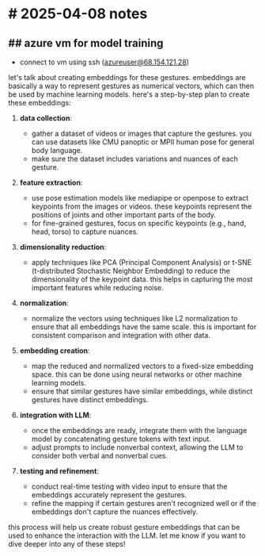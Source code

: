 # # 2025-04-08 notes
## ## azure vm for model training
- connect to vm using ssh (azureuser@68.154.121.28)


let's talk about creating embeddings for these gestures. embeddings are basically a way to represent gestures as numerical vectors, which can then be used by machine learning models. here's a step-by-step plan to create these embeddings:

1. **data collection**: 
   - gather a dataset of videos or images that capture the gestures. you can use datasets like CMU panoptic or MPII human pose for general body language.
   - make sure the dataset includes variations and nuances of each gesture.

2. **feature extraction**:
   - use pose estimation models like mediapipe or openpose to extract keypoints from the images or videos. these keypoints represent the positions of joints and other important parts of the body.
   - for fine-grained gestures, focus on specific keypoints (e.g., hand, head, torso) to capture nuances.

3. **dimensionality reduction**:
   - apply techniques like PCA (Principal Component Analysis) or t-SNE (t-distributed Stochastic Neighbor Embedding) to reduce the dimensionality of the keypoint data. this helps in capturing the most important features while reducing noise.

4. **normalization**:
   - normalize the vectors using techniques like L2 normalization to ensure that all embeddings have the same scale. this is important for consistent comparison and integration with other data.

5. **embedding creation**:
   - map the reduced and normalized vectors to a fixed-size embedding space. this can be done using neural networks or other machine learning models.
   - ensure that similar gestures have similar embeddings, while distinct gestures have distinct embeddings.

6. **integration with LLM**:
   - once the embeddings are ready, integrate them with the language model by concatenating gesture tokens with text input.
   - adjust prompts to include nonverbal context, allowing the LLM to consider both verbal and nonverbal cues.

7. **testing and refinement**:
   - conduct real-time testing with video input to ensure that the embeddings accurately represent the gestures.
   - refine the mapping if certain gestures aren't recognized well or if the embeddings don't capture the nuances effectively.

this process will help us create robust gesture embeddings that can be used to enhance the interaction with the LLM. let me know if you want to dive deeper into any of these steps!

